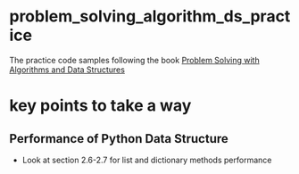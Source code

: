# problem_solving_algorithm_ds_practice

The practice code samples following the book [Problem Solving with Algorithms and Data Structures](https://runestone.academy/runestone/static/pythonds/index.html)

# key points to take a way

## Performance of Python Data Structure
* Look at section 2.6-2.7 for list and dictionary methods performance 
 


